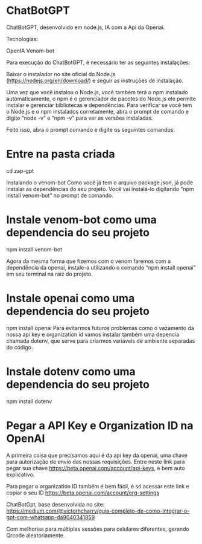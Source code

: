 # ChatBotGPT

ChatBotGPT, desenvolvido em node.js, IA com a Api da Openai.

Tecnologias:

  OpenIA
  Venom-bot
  
 Para execução do ChatBotGPT, é necessário ter as seguintes instalações:
 
 Baixar o instalador no site oficial do Node.js (https://nodejs.org/en/download/) e seguir as instruções de instalação.
 
 Uma vez que você instalou o Node.js, você também terá o npm instalado automaticamente, o npm é o gerenciador de pacotes do Node.js
 ele permite instalar e gerenciar bibliotecas e dependências. Para verificar se você tem o Node.js e o npm instalados corretamente, 
 abra o prompt de comando e digite “node -v” e “npm -v” para ver as versões instaladas.
 
 Feito isso, abra o prompt comando e digite os seguintes comandos:
 
 
# Entre na pasta criada 
cd zap-gpt

Instalando o venom-bot
Como você já tem o arquivo package.json, já pode instalar as dependências do seu projeto. Você vai instalá-lo digitando “npm install venom-bot” no prompt de comando.

# Instale venom-bot como uma dependencia do seu projeto
npm install venom-bot

Agora da mesma forma que fizemos com o venom faremos com a dependência da openai, instale-a utilizando o comando “npm install openai” em seu terminal na 
raiz do projeto.

# Instale openai como uma dependencia do seu projeto
npm install openai
Para evitarmos futuros problemas como o vazamento da nossa api key e organization id vamos instalar também uma depencia chamada dotenv, 
que serve para criarmos variáveis de ambiente separadas do código.

# Instale dotenv como uma dependencia do seu projeto
npm install dotenv

# Pegar a API Key e Organization ID na OpenAI
A primeira coisa que precisamos aqui é da api key da openai, uma chave para autorização de envio das nossas requisições. 
Entre neste link para pegar sua chave https://beta.openai.com/account/api-keys, é bem auto explicativo.

Para pegar o organization ID também é bem fácil, é só acessar este link e copiar o seu ID https://beta.openai.com/account/org-settings

ChatBotGpt, base desenvolvida no site: https://medium.com/@victorhcharry/guia-completo-de-como-integrar-o-gpt-com-whatsapp-da9040341859

Com melhorias para múltiplas sessões para celulares diferentes, gerando Qrcode aleatoriamente.
